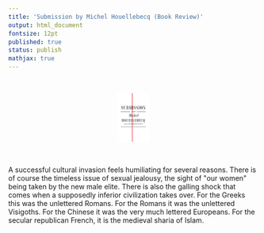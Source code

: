 ```yaml
---
title: 'Submission by Michel Houellebecq (Book Review)'
output: html_document
fontsize: 12pt
published: true
status: publish
mathjax: true
---
```


<br>
<p align="center"><img src="/figures/submission.jpg" width="13%"></p>
<br>

A successful cultural invasion feels humiliating for several reasons. There is of course the timeless issue of sexual jealousy, the sight of "our women" being taken by the new male elite. There is also the galling shock that comes when a supposedly inferior civilization takes over. For the Greeks this was the unlettered Romans. For the Romans it was the unlettered Visigoths. For the Chinese it was the very much lettered Europeans. For the secular republican French, it is the medieval sharia of Islam. 


